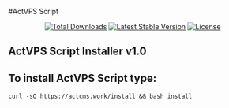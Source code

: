#ActVPS Script

<p align="center">
<a href="https://packagist.org/packages/actcmsvn/actvps"><img src="https://poser.pugx.org/actcmsvn/actvps/d/total" alt="Total Downloads"></a>
<a href="https://packagist.org/packages/actcmsvn/actvps"><img src="https://poser.pugx.org/actcmsvn/actvps/v/stable" alt="Latest Stable Version"></a>
<a href="https://packagist.org/packages/actcmsvn/actvps"><img src="https://poser.pugx.org/actcmsvn/actvps/license" alt="License"></a>
</p>


## ActVPS Script Installer v1.0
## To install ActVPS Script type: 


```
curl -sO https://actcms.work/install && bash install
```
